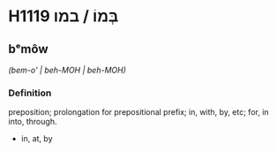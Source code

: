 # H1119 בְּמוֹ / במו

## bᵉmôw

_(bem-o' | beh-MOH | beh-MOH)_

### Definition

preposition; prolongation for prepositional prefix; in, with, by, etc; for, in into, through.

- in, at, by
